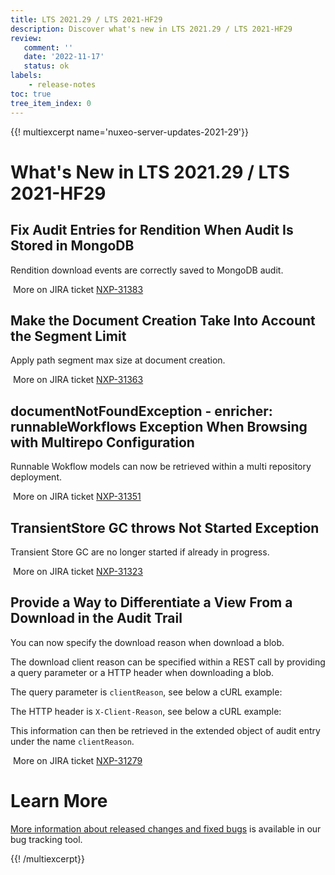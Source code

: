 ```yaml
---
title: LTS 2021.29 / LTS 2021-HF29
description: Discover what's new in LTS 2021.29 / LTS 2021-HF29
review:
   comment: ''
   date: '2022-11-17'
   status: ok
labels:
    - release-notes
toc: true
tree_item_index: 0
---
```


{{! multiexcerpt name='nuxeo-server-updates-2021-29'}}
# What's New in LTS 2021.29 / LTS 2021-HF29

## Fix Audit Entries for Rendition When Audit Is Stored in MongoDB

Rendition download events are correctly saved to MongoDB audit.

<i class="fa fa-long-arrow-right" aria-hidden="true"></i>&nbsp;More on JIRA ticket [NXP-31383](https://jira.nuxeo.com/browse/NXP-31383)

## Make the Document Creation Take Into Account the Segment Limit

Apply path segment max size at document creation.

<i class="fa fa-long-arrow-right" aria-hidden="true"></i>&nbsp;More on JIRA ticket [NXP-31363](https://jira.nuxeo.com/browse/NXP-31363)

## documentNotFoundException - enricher: runnableWorkflows Exception When Browsing with Multirepo Configuration

Runnable Wokflow models can now be retrieved within a multi repository deployment.

<i class="fa fa-long-arrow-right" aria-hidden="true"></i>&nbsp;More on JIRA ticket [NXP-31351](https://jira.nuxeo.com/browse/NXP-31351)

## TransientStore GC throws Not Started Exception

Transient Store GC are no longer started if already in progress.

<i class="fa fa-long-arrow-right" aria-hidden="true"></i>&nbsp;More on JIRA ticket [NXP-31323](https://jira.nuxeo.com/browse/NXP-31323)

## Provide a Way to Differentiate a View From a Download in the Audit Trail

You can now specify the download reason when download a blob.

The download client reason can be specified within a REST call by providing a query parameter or a HTTP header when downloading a blob.

The query parameter is `clientReason`, see below a cURL example:

The HTTP header is `X-Client-Reason`, see below a cURL example:

This information can then be retrieved in the extended object of audit entry under the name `clientReason`.

<i class="fa fa-long-arrow-right" aria-hidden="true"></i>&nbsp;More on JIRA ticket [NXP-31279](https://jira.nuxeo.com/browse/NXP-31279)


# Learn More

[More information about released changes and fixed bugs](https://jira.nuxeo.com/secure/ReleaseNote.jspa?projectId=10011&version=21879) is available in our bug tracking tool.

{{! /multiexcerpt}}
